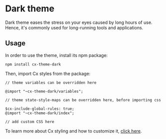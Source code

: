 # Dark theme

Dark theme eases the stress on your eyes caused by long hours of use. 
Hence, it's commonly used for long-running tools and applications.

## Usage

In order to use the theme, install its npm package:

```
npm install cx-theme-dark
```
Then, import Cx styles from the package:
```
// theme variables can be overridden here

@import "~cx-theme-dark/variables";

// theme state-style-maps can be overridden here, before importing css 

$cx-include-global-rules: true;
@import "~cx-theme-dark/index";

// add custom CSS here
```
To learn more about Cx styling and how to customize it, 
[click here](http://cx.codaxy.com/v/master/docs/concepts/css).